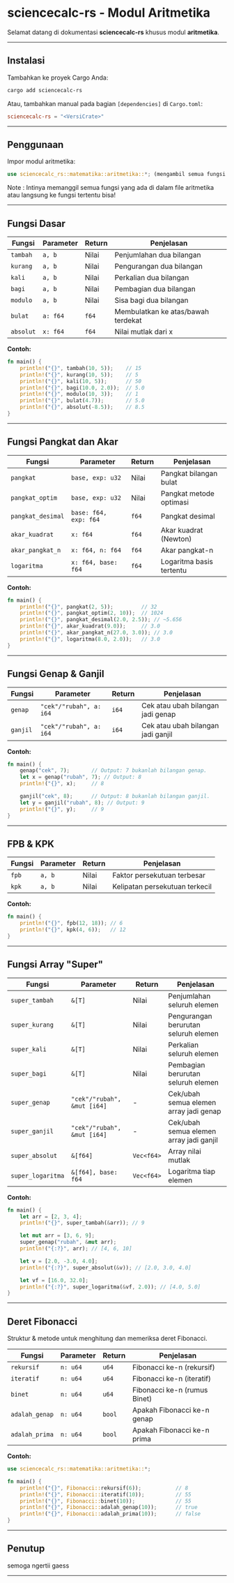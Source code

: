 # sciencecalc-rs - Modul Aritmetika

Selamat datang di dokumentasi **sciencecalc-rs** khusus modul **aritmetika**.

---

## Instalasi

Tambahkan ke proyek Cargo Anda:

```sh
cargo add sciencecalc-rs
```

Atau, tambahkan manual pada bagian `[dependencies]` di `Cargo.toml`:

```toml
sciencecalc-rs = "<VersiCrate>"
```

---

## Penggunaan

Impor modul aritmetika:

```rust
use sciencecalc_rs::matematika::aritmetika::*; (mengambil semua fungsi yang ada di dalam struktur file aritmetika.rs)
```
Note : Intinya memanggil semua fungsi yang ada di dalam file aritmetika atau langsung ke fungsi tertentu bisa!

---

## Fungsi Dasar

| Fungsi           | Parameter           | Return      | Penjelasan                            |
|------------------|--------------------|-------------|---------------------------------------|
| `tambah`         | `a, b`             | Nilai       | Penjumlahan dua bilangan              |
| `kurang`         | `a, b`             | Nilai       | Pengurangan dua bilangan              |
| `kali`           | `a, b`             | Nilai       | Perkalian dua bilangan                |
| `bagi`           | `a, b`             | Nilai       | Pembagian dua bilangan                |
| `modulo`         | `a, b`             | Nilai       | Sisa bagi dua bilangan                |
| `bulat`          | `a: f64`           | `f64`       | Membulatkan ke atas/bawah terdekat    |
| `absolut`        | `x: f64`           | `f64`       | Nilai mutlak dari x                   |

**Contoh:**
```rust
fn main() {
    println!("{}", tambah(10, 5));    // 15
    println!("{}", kurang(10, 5));    // 5
    println!("{}", kali(10, 5));      // 50
    println!("{}", bagi(10.0, 2.0));  // 5.0
    println!("{}", modulo(10, 3));    // 1
    println!("{}", bulat(4.7));       // 5.0
    println!("{}", absolut(-8.5));    // 8.5
}
```

---

## Fungsi Pangkat dan Akar

| Fungsi                 | Parameter                | Return    | Penjelasan               |
|------------------------|-------------------------|-----------|--------------------------|
| `pangkat`              | `base, exp: u32`        | Nilai     | Pangkat bilangan bulat   |
| `pangkat_optim`        | `base, exp: u32`        | Nilai     | Pangkat metode optimasi  |
| `pangkat_desimal`      | `base: f64, exp: f64`   | `f64`     | Pangkat desimal          |
| `akar_kuadrat`         | `x: f64`                | `f64`     | Akar kuadrat (Newton)    |
| `akar_pangkat_n`       | `x: f64, n: f64`        | `f64`     | Akar pangkat-n           |
| `logaritma`            | `x: f64, base: f64`     | `f64`     | Logaritma basis tertentu |

**Contoh:**
```rust
fn main() {
    println!("{}", pangkat(2, 5));         // 32
    println!("{}", pangkat_optim(2, 10));  // 1024
    println!("{}", pangkat_desimal(2.0, 2.5)); // ~5.656
    println!("{}", akar_kuadrat(9.0));     // 3.0
    println!("{}", akar_pangkat_n(27.0, 3.0)); // 3.0
    println!("{}", logaritma(8.0, 2.0));   // 3.0
}
```

---

## Fungsi Genap & Ganjil

| Fungsi         | Parameter                | Return  | Penjelasan                            |
|----------------|-------------------------|---------|---------------------------------------|
| `genap`        | `"cek"/"rubah", a: i64` | `i64`   | Cek atau ubah bilangan jadi genap     |
| `ganjil`       | `"cek"/"rubah", a: i64` | `i64`   | Cek atau ubah bilangan jadi ganjil    |

**Contoh:**
```rust
fn main() {
    genap("cek", 7);       // Output: 7 bukanlah bilangan genap.
    let x = genap("rubah", 7); // Output: 8
    println!("{}", x);     // 8

    ganjil("cek", 8);      // Output: 8 bukanlah bilangan ganjil.
    let y = ganjil("rubah", 8); // Output: 9
    println!("{}", y);     // 9
}
```

---

## FPB & KPK

| Fungsi   | Parameter      | Return | Penjelasan                       |
|----------|---------------|--------|----------------------------------|
| `fpb`    | `a, b`        | Nilai  | Faktor persekutuan terbesar      |
| `kpk`    | `a, b`        | Nilai  | Kelipatan persekutuan terkecil   |

**Contoh:**
```rust
fn main() {
    println!("{}", fpb(12, 18)); // 6
    println!("{}", kpk(4, 6));   // 12
}
```

---

## Fungsi Array "Super"

| Fungsi                | Parameter                 | Return    | Penjelasan                                 |
|-----------------------|--------------------------|-----------|--------------------------------------------|
| `super_tambah`        | `&[T]`                   | Nilai     | Penjumlahan seluruh elemen                 |
| `super_kurang`        | `&[T]`                   | Nilai     | Pengurangan berurutan seluruh elemen       |
| `super_kali`          | `&[T]`                   | Nilai     | Perkalian seluruh elemen                   |
| `super_bagi`          | `&[T]`                   | Nilai     | Pembagian berurutan seluruh elemen         |
| `super_genap`         | `"cek"/"rubah", &mut [i64]` | -      | Cek/ubah semua elemen array jadi genap     |
| `super_ganjil`        | `"cek"/"rubah", &mut [i64]` | -      | Cek/ubah semua elemen array jadi ganjil    |
| `super_absolut`       | `&[f64]`                 | `Vec<f64>`| Array nilai mutlak                         |
| `super_logaritma`     | `&[f64], base: f64`      | `Vec<f64>`| Logaritma tiap elemen                      |

**Contoh:**
```rust
fn main() {
    let arr = [2, 3, 4];
    println!("{}", super_tambah(&arr)); // 9

    let mut arr = [3, 6, 9];
    super_genap("rubah", &mut arr);
    println!("{:?}", arr); // [4, 6, 10]

    let v = [2.0, -3.0, 4.0];
    println!("{:?}", super_absolut(&v)); // [2.0, 3.0, 4.0]

    let vf = [16.0, 32.0];
    println!("{:?}", super_logaritma(&vf, 2.0)); // [4.0, 5.0]
}
```

---

## Deret Fibonacci

Struktur & metode untuk menghitung dan memeriksa deret Fibonacci.

| Fungsi              | Parameter    | Return      | Penjelasan                      |
|---------------------|-------------|-------------|---------------------------------|
| `rekursif`          | `n: u64`    | `u64`       | Fibonacci ke-n (rekursif)       |
| `iteratif`          | `n: u64`    | `u64`       | Fibonacci ke-n (iteratif)       |
| `binet`             | `n: u64`    | `u64`       | Fibonacci ke-n (rumus Binet)    |
| `adalah_genap`      | `n: u64`    | `bool`      | Apakah Fibonacci ke-n genap     |
| `adalah_prima`      | `n: u64`    | `bool`      | Apakah Fibonacci ke-n prima     |

**Contoh:**
```rust
use sciencecalc_rs::matematika::aritmetika::*;

fn main() {
    println!("{}", Fibonacci::rekursif(6));           // 8
    println!("{}", Fibonacci::iteratif(10));          // 55
    println!("{}", Fibonacci::binet(10));             // 55
    println!("{}", Fibonacci::adalah_genap(10));      // true
    println!("{}", Fibonacci::adalah_prima(10));      // false
}
```

---

## Penutup

semoga ngertii gaess

---

